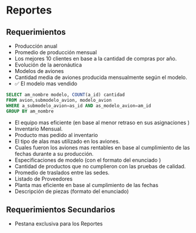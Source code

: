 # Reportes

## Requerimientos
- Producción anual
- Promedio de producción mensual 
- Los mejores 10 clientes en base a la cantidad de compras por año. 
- Evolución de la aeronáutica 
- Modelos de aviones 
- Cantidad media de aviones producida mensualmente según el modelo. 
- :white_check_mark:  El modelo mas vendido 
```sql
SELECT am_nombre modelo, COUNT(a_id) cantidad
FROM avion,submodelo_avion, modelo_avion
WHERE a_submodelo_avion=as_id AND as_modelo_avion=am_id
GROUP BY am_nombre
```
- El equipo mas eficiente (en base al menor retraso en sus asignaciones ) 
- Inventario Mensual. 
- Producto mas pedido al inventario 
- El tipo de alas mas utilizado en los aviones. 
- Cuales fueron los aviones mas rentables en base al cumplimiento de las fechas durante a su producción. 
- Especificaciones de modelo (con el formato del enunciado ) 
- Cantidad de productos que no cumplieron con las pruebas de calidad. 
- Promedio de traslados entre las sedes. 
- Listado de Proveedores
- Planta mas eficiente en base al cumplimiento de las fechas 
- Descripción de piezas (formato del enunciado) 

## Requerimientos Secundarios
- Pestana exclusiva para los Reportes
